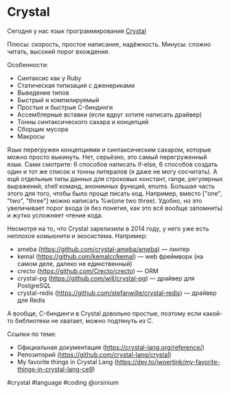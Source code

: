 # Crystal

Сегодня у нас язык программирования [Crystal](https://crystal-lang.org/)

Плюсы: скорость, простое написание, надёжность.
Минусы: сложно читать, высокий порог вхождения.

Особенности:
+ Синтаксис как у Ruby
+ Статическая типизация с дженериками
+ Выведение типов
+ Быстрый и компилируемый
+ Простые и быстрые C-биндинги
+ Ассемблерные вставки (если вдруг хотите написать драйвер)
+ Тонны синтаксического сахара и концепций
+ Сборщик мусора
+ Макросы

Язык перегружен концепциями и синтаксическим сахаром, которые можно просто выкинуть. Нет, серьёзно, это самый перегруженный язык. Сами смотрите: 6 способов написать if-else, 6 способов создать один и тот же список и тонны литералов (я даже не могу сосчитать). А ещё отдельные типы данных для строковых констант, range, регулярных выражений, shell команд, анонимных функций, enums. Большая часть этого для того, чтобы было проще писать код. Например, вместо ["one", "two", "three"] можно написать %w(one two three). Удобно, но это увеличивает порог входа (я без понятия, как это всё вообще запомнить) и жутко усложняет чтение кода.

Несмотря на то, что Crystal зарелизили в 2014 году, у него уже есть неплохое комьюнити и экосистема. Например:

+ ameba (https://github.com/crystal-ameba/ameba) — линтер
+ kemal (https://github.com/kemalcr/kemal) — web фреймворк (на самом деле, далеко не единственный)
+ crecto (https://github.com/Crecto/crecto) — ORM
+ crystal-pg (https://github.com/will/crystal-pg) — драйвер для PostgreSQL
+ crystal-redis (https://github.com/stefanwille/crystal-redis) — драйвер для Redis

А вообще, C-биндинги в Crystal довольно простые, поэтому если какой-то библиотеки не хватает, можно подтянуть из C.

Ссылки по теме:
+ Официальная документация (https://crystal-lang.org/reference/)
+ Репозиторий (https://github.com/crystal-lang/crystal)
+ My favorite things in Crystal Lang (https://dev.to/jwoertink/my-favorite-things-in-crystal-lang-ce9)

#crystal #language #coding
@orsinium
